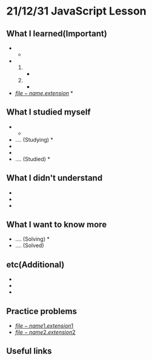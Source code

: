 # 21/12/31 JavaScript Lesson

## What I learned(Important)

*
    *
*
    1.
        *
    2.
        *
* [$file-name.extension$]($file-name.extension$)
    *

## What I studied myself

*
    *
* .... (Studying)
    *
*
*
* .... (Studied)
    *

## What I didn't understand

*
*
*

## What I want to know more

* .... (Solving)
    *
* .... (Solved)

## etc(Additional)

*
*
*

## Practice problems

* [$file-name1.extension1$]($file-name1.extension1$)
* [$file-name2.extension2$]($file-name2.extension2$)

## Useful links
